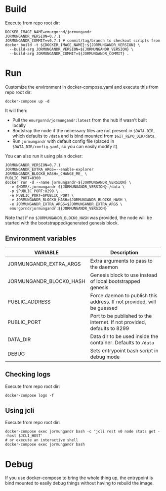 # Build

Execute from repo root dir:

```
DOCKER_IMAGE_NAME=emurgornd/jormungandr
JORMUNGANDR_VERSION=0.7.1
JORMUNGANDR_COMMIT=v0.7.1 # commit/tag/branch to checkout scripts from
docker build -t ${DOCKER_IMAGE_NAME}:${JORMUNGANDR_VERSION} \
  --build-arg JORMUNGANDR_VERSION=${JORMUNGANDR_VERSION} \
  --build-arg JORMUNGANDR_COMMIT=${JORMUNGANDR_COMMIT} .
```

# Run

Customize the environment in docker-compose.yaml and execute this from repo root dir:

```
docker-compose up -d
```
It will then:
* Pull the `emurgornd/jormungandr:latest` from the hub if wasn't built locally
* Bootstrap the node if the necessary files are not present in `$DATA_DIR`, which defaults to `/data` and is bind mounted from `$GIT_REPO_DIR/data`.
* Run `jormungandr` with default config file (placed in `$DATA_DIR/config.yaml`, so you can easily modify it)


You can also run it using plain docker:
```
JORMUNGANDR_VERSION=0.7.1
JORMUNGANDR_EXTRA_ARGS=--enable-explorer
JORMUNGANDR_BLOCK0_HASH=_CHANGE_ME_ \
PUBLIC_PORT=8300
docker run -d --name jormungandr-${JORMUNGANDR_VERSION} \
  -v $HOME/.jormungandr-${JORMUNGANDR_VERSION}:/data \
  -p $PUBLIC_PORT:8299 \
  -e PUBLIC_PORT=$PUBLIC_PORT \
  -e JORMUNGANDR_BLOCK0_HASH=$JORMUNGANDR_BLOCK0_HASH \
  -e JORMUNGANDR_EXTRA_ARGS=$JORMUNGANDR_EXTRA_ARGS \
  emurgornd/jormungandr:${JORMUNGANDR_VERSION}
```

Note that if no `$JORMUNGANDR_BLOCK0_HASH` was provided, the node will be started with the bootstrapped/generated genesis block.

## Environment variables

| VARIABLE                   | Description                                                                  |
| -------------------------- | ---------------------------------------------------------------------------- |
| JORMUNGANDR_EXTRA_ARGS     | Extra arguments to pass to the daemon                                        |
| JORMUNGANDR_BLOCK0_HASH    | Genesis block to use instead of local bootstrapped genesis                   |
| PUBLIC_ADDRESS             | Force daemon to publish this address. If not provided, will be guessed       |
| PUBLIC_PORT                | Port to be published to the internet. If not provided, defaults to 8299      |
| DATA_DIR                   | Data dir to be used inside the container. Defaults to `/data`                |
| DEBUG                      | Sets entrypoint bash script in debug mode                                    |

## Checking logs

Execute from repo root dir:

```
docker-compose logs -f
```

## Using jcli

Execute from repo root dir:
```
docker-compose exec jormungandr bash -c 'jcli rest v0 node stats get --host $JCLI_HOST'
# or execute an interactive shell
docker-compose exec jormungandr bash
```

# Debug

If you use docker-compose to bring the whole thing up, the entrypoint is bind mounted to easily debug things without having to rebuild the image.
